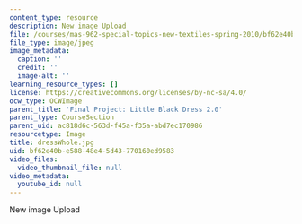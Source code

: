 ```yaml
---
content_type: resource
description: New image Upload
file: /courses/mas-962-special-topics-new-textiles-spring-2010/bf62e40be58848e45d43770160ed9583_dressWhole.jpg
file_type: image/jpeg
image_metadata:
  caption: ''
  credit: ''
  image-alt: ''
learning_resource_types: []
license: https://creativecommons.org/licenses/by-nc-sa/4.0/
ocw_type: OCWImage
parent_title: 'Final Project: Little Black Dress 2.0'
parent_type: CourseSection
parent_uid: ac818d6c-563d-f45a-f35a-abd7ec170986
resourcetype: Image
title: dressWhole.jpg
uid: bf62e40b-e588-48e4-5d43-770160ed9583
video_files:
  video_thumbnail_file: null
video_metadata:
  youtube_id: null
---
```

New image Upload